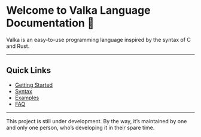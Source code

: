 # Welcome to Valka Language Documentation 👋

Valka is an easy-to-use programming language inspired by the syntax of C and Rust.

---

## Quick Links

- [Getting Started](getting_started.md)
- [Syntax](syntax.md)
- [Examples](examples.md)
- [FAQ](faq.md)

---

This project is still under development.
By the way, it’s maintained by one and only one person, who’s developing it in their spare time.
